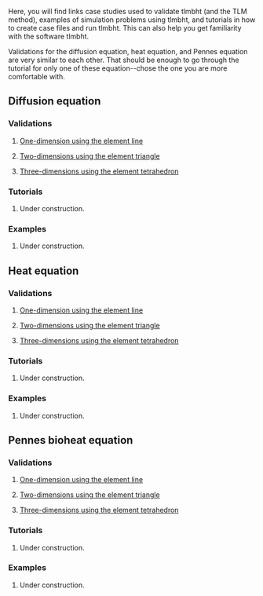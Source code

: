 Here, you will find links case studies used to validate tlmbht (and the TLM method), examples of simulation problems using tlmbht, and tutorials in how to create case files and run tlmbht. This can also help you get familiarity with the software tlmbht. 

Validations for the diffusion equation, heat equation, and Pennes equation are very similar to each other. That should be enough to go through the tutorial for only one of these equation--chose the one you are more comfortable with.

## Diffusion equation

### Validations

1. [One-dimension using the element line](https://github.com/hugomilan/tlmbht/wiki/Validating-Diffusion-Equation-in-1D-with-line-elements)

2. [Two-dimensions using the element triangle](https://github.com/hugomilan/tlmbht/wiki/Validating-Diffusion-Equation-in-2D-with-triangle-elements)

3. [Three-dimensions using the element tetrahedron](https://github.com/hugomilan/tlmbht/wiki/Validating-Diffusion-Equation-in-3D-with-tetrahedron-elements)

### Tutorials

1. Under construction.

### Examples

1. Under construction.

## Heat equation

### Validations

1. [One-dimension using the element line](https://github.com/hugomilan/tlmbht/wiki/Validating-Heat-Equation-in-1D-with-line-elements)

2. [Two-dimensions using the element triangle](https://github.com/hugomilan/tlmbht/wiki/Validating-Heat-Equation-in-2D-with-triangle-elements)

3. [Three-dimensions using the element tetrahedron](https://github.com/hugomilan/tlmbht/wiki/Validating-Heat-Equation-in-3D-with-tetrahedron-elements)

### Tutorials

1. Under construction.

### Examples

1. Under construction.

## Pennes bioheat equation

### Validations

1. [One-dimension using the element line](https://github.com/hugomilan/tlmbht/wiki/Validating-Pennes-Equation-in-1D-with-line-elements)

2. [Two-dimensions using the element triangle](https://github.com/hugomilan/tlmbht/wiki/Validating-Pennes-Equation-in-2D-with-triangle-elements)

3. [Three-dimensions using the element tetrahedron](https://github.com/hugomilan/tlmbht/wiki/Validating-Pennes-Equation-in-3D-with-tetrahedron-elements)

### Tutorials

1. Under construction.

### Examples

1. Under construction.